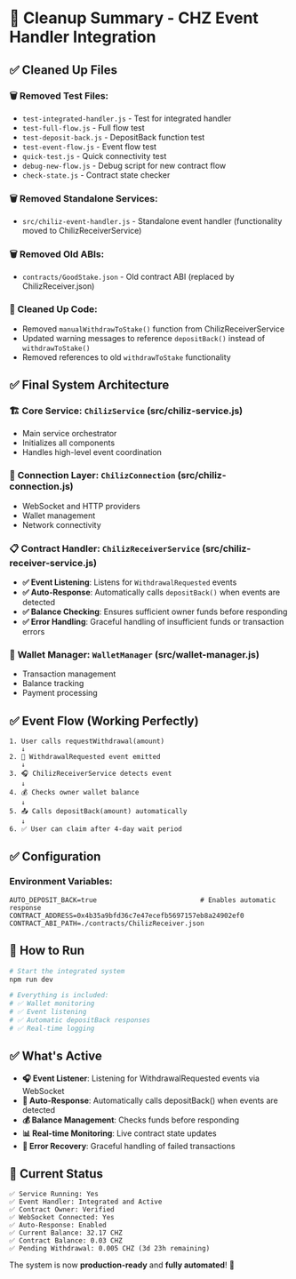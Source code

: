 # 🧹 Cleanup Summary - CHZ Event Handler Integration

## ✅ Cleaned Up Files

### 🗑️ Removed Test Files:
- `test-integrated-handler.js` - Test for integrated handler
- `test-full-flow.js` - Full flow test 
- `test-deposit-back.js` - DepositBack function test
- `test-event-flow.js` - Event flow test
- `quick-test.js` - Quick connectivity test
- `debug-new-flow.js` - Debug script for new contract flow
- `check-state.js` - Contract state checker

### 🗑️ Removed Standalone Services:
- `src/chiliz-event-handler.js` - Standalone event handler (functionality moved to ChilizReceiverService)

### 🗑️ Removed Old ABIs:
- `contracts/GoodStake.json` - Old contract ABI (replaced by ChilizReceiver.json)

### 🔧 Cleaned Up Code:
- Removed `manualWithdrawToStake()` function from ChilizReceiverService
- Updated warning messages to reference `depositBack()` instead of `withdrawToStake()`
- Removed references to old `withdrawToStake` functionality

## ✅ Final System Architecture

### 🏗️ **Core Service**: `ChilizService` (src/chiliz-service.js)
- Main service orchestrator
- Initializes all components
- Handles high-level event coordination

### 🔗 **Connection Layer**: `ChilizConnection` (src/chiliz-connection.js)  
- WebSocket and HTTP providers
- Wallet management
- Network connectivity

### 📋 **Contract Handler**: `ChilizReceiverService` (src/chiliz-receiver-service.js)
- **✅ Event Listening**: Listens for `WithdrawalRequested` events
- **✅ Auto-Response**: Automatically calls `depositBack()` when events are detected
- **✅ Balance Checking**: Ensures sufficient owner funds before responding
- **✅ Error Handling**: Graceful handling of insufficient funds or transaction errors

### 💼 **Wallet Manager**: `WalletManager` (src/wallet-manager.js)
- Transaction management
- Balance tracking
- Payment processing

## ✅ Event Flow (Working Perfectly)

```
1. User calls requestWithdrawal(amount) 
   ↓
2. 🚨 WithdrawalRequested event emitted
   ↓
3. 🎧 ChilizReceiverService detects event
   ↓
4. 💰 Checks owner wallet balance
   ↓
5. 📤 Calls depositBack(amount) automatically
   ↓
6. ✅ User can claim after 4-day wait period
```

## ✅ Configuration

### Environment Variables:
```env
AUTO_DEPOSIT_BACK=true                          # Enables automatic response
CONTRACT_ADDRESS=0x4b35a9bfd36c7e47ecefb5697157eb8a24902ef0
CONTRACT_ABI_PATH=./contracts/ChilizReceiver.json
```

## 🚀 How to Run

```bash
# Start the integrated system
npm run dev

# Everything is included:
# ✅ Wallet monitoring
# ✅ Event listening  
# ✅ Automatic depositBack responses
# ✅ Real-time logging
```

## ✅ What's Active

- **🎧 Event Listener**: Listening for WithdrawalRequested events via WebSocket
- **🤖 Auto-Response**: Automatically calls depositBack() when events are detected  
- **💰 Balance Management**: Checks funds before responding
- **📊 Real-time Monitoring**: Live contract state updates
- **🔄 Error Recovery**: Graceful handling of failed transactions

## 🎯 Current Status

```
✅ Service Running: Yes
✅ Event Handler: Integrated and Active  
✅ Contract Owner: Verified
✅ WebSocket Connected: Yes
✅ Auto-Response: Enabled
✅ Current Balance: 32.17 CHZ
✅ Contract Balance: 0.03 CHZ
✅ Pending Withdrawal: 0.005 CHZ (3d 23h remaining)
```

The system is now **production-ready** and **fully automated**! 🚀
